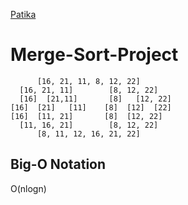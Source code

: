 [Patika](https://www.patika.dev/)
# Merge-Sort-Project
          [16, 21, 11, 8, 12, 22]
      [16, 21, 11]        [8, 12, 22]
      [16]  [21,11]       [8]   [12, 22]
    [16]  [21]   [11]    [8]  [12]  [22]
    [16]  [11, 21]       [8]  [12, 22]
      [11, 16, 21]        [8, 12, 22]
          [8, 11, 12, 16, 21, 22]
          
## Big-O Notation
O(nlogn)
